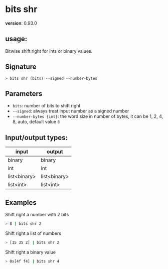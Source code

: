 # bits shr

**version**: 0.93.0

## **usage**:

Bitwise shift right for ints or binary values.

## Signature

`> bits shr (bits) --signed --number-bytes`

## Parameters

- `bits`: number of bits to shift right
- `--signed`: always treat input number as a signed number
- `--number-bytes {int}`: the word size in number of bytes, it can be 1, 2, 4, 8, auto, default value `8`

## Input/output types:

| input          | output         |
| -------------- | -------------- |
| binary         | binary         |
| int            | int            |
| list\<binary\> | list\<binary\> |
| list\<int\>    | list\<int\>    |

## Examples

Shift right a number with 2 bits

```bash
> 8 | bits shr 2
```

Shift right a list of numbers

```bash
> [15 35 2] | bits shr 2
```

Shift right a binary value

```bash
> 0x[4f f4] | bits shr 4
```

